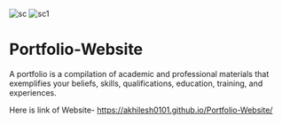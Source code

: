 ![sc](https://user-images.githubusercontent.com/112152867/225755502-bff5f1e1-c673-4f15-8e16-668943220a89.png)
![sc1](https://user-images.githubusercontent.com/112152867/225755539-b2abd892-43fe-49cf-b6e1-1703a449392e.png)
# Portfolio-Website
A portfolio is a compilation of academic and professional materials that exemplifies your beliefs, skills, qualifications, education, training, and experiences.

Here is link of Website- https://akhilesh0101.github.io/Portfolio-Website/
